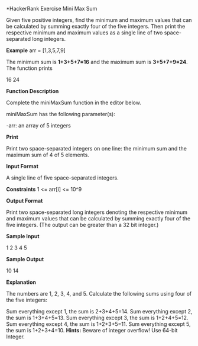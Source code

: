 *HackerRank Exercise Mini Max Sum

Given five positive integers, find the minimum and maximum values that can be calculated by summing exactly four of the five integers. Then print the respective minimum and maximum values as a single line of two space-separated long integers.

**Example**
arr = [1,3,5,7,9]

The minimum sum is **1+3+5+7=16** and the maximum sum is **3+5+7+9=24**. The function prints

16 24

**Function Description**

Complete the miniMaxSum function in the editor below.

miniMaxSum has the following parameter(s):

-arr: an array of 5 integers

**Print**

Print two space-separated integers on one line: the minimum sum and the maximum sum of 4 of 5 elements.

**Input Format**

A single line of five space-separated integers.

**Constraints**
1 <= arr[i] <= 10^9

**Output Format**

Print two space-separated long integers denoting the respective minimum and maximum values that can be calculated by summing exactly four of the five integers. (The output can be greater than a 32 bit integer.)

**Sample Input**

1 2 3 4 5

**Sample Output**

10 14

**Explanation**

The numbers are 1, 2, 3, 4, and 5. Calculate the following sums using four of the five integers:

Sum everything except 1, the sum is 2+3+4+5=14.
Sum everything except 2, the sum is 1+3+4+5=13.
Sum everything except 3, the sum is 1+2+4+5=12.
Sum everything except 4, the sum is 1+2+3+5=11.
Sum everything except 5, the sum is 1+2+3+4=10.
**Hints:** Beware of integer overflow! Use 64-bit Integer.
